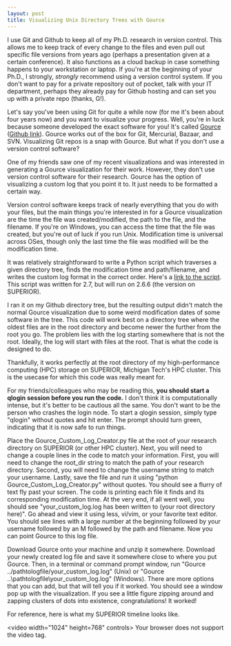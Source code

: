 ```yaml
---
layout: post
title: Visualizing Unix Directory Trees with Gource
---
```


I use Git and Github to keep all of my Ph.D. research in version control. This allows me to keep track of every change to the files and even pull out specific file versions from years ago (perhaps a presentation given at a certain conference). It also functions as a cloud backup in case something happens to your workstation or laptop. If you're at the beginning of your Ph.D., I strongly, *strongly* recommend using a version control system. If you don't want to pay for a private repository out of pocket, talk with your IT department, perhaps they already pay for Github hosting and can set you up with a private repo (thanks, G!).

Let's say you've been using Git for quite a while now (for me it's been about four years now) and you want to visualize your progress. Well, you're in luck because someone developed the exact software for you! It's called [Gource](https://gource.io/) ([Github link](https://github.com/acaudwell/Gource)). Gource works out of the box for Git, Mercurial, Bazaar, and SVN. Visualizing Git repos is a snap with Gource. But what if you don't use a version control software?

One of my friends saw one of my recent visualizations and was interested in generating a Gource visualization for their work. However, they don't use version control software for their research. Gource has the option of visualizing a custom log that you point it to. It just needs to be formatted a certain way.

Version control software keeps track of nearly everything that you do with your files, but the main things you're interested in for a Gource visualization are the time the file was created/modified, the path to the file, and the filename. If you're on Windows, you can access the time that the file was created, but you're out of luck if you run Unix. Modification time is universal across OSes, though only the last time the file was modified will be the modification time.

It was relatively straightforward to write a Python script which traverses a given directory tree, finds the modification time and path/filename, and writes the custom log format in the correct order. Here's a [link to the script](). This script was written for 2.7, but will run on 2.6.6 (the version on SUPERIOR).

I ran it on my Github directory tree, but the resulting output didn't match the normal Gource visualization due to some weird modification dates of some software in the tree. This code will work best on a directory tree where the oldest files are in the root directory and become newer the further from the root you go. The problem lies with the log starting somewhere that is not the root. Ideally, the log will start with files at the root. That is what the code is designed to do.

Thankfully, it works perfectly at the root directory of my high-performance computing (HPC) storage on SUPERIOR, Michigan Tech's HPC cluster. This is the usecase for which this code was really meant for.

For my friends/colleagues who may be reading this, **you should start a qlogin session before you run the code.** I don't think it is computationally intense, but it's better to be cautious all the same. You don't want to be the person who crashes the login node. To start a qlogin session, simply type "qlogin" without quotes and hit enter. The prompt should turn green, indicating that it is now safe to run things.

Place the Gource_Custom_Log_Creator.py file at the root of your research directory on SUPERIOR (or other HPC cluster). Next, you will need to change a couple lines in the code to match your information. First, you will need to change the root_dir string to match the path of your research directory. Second, you will need to change the username string to match your username. Lastly, save the file and run it using "python Gource_Custom_Log_Creator.py" without quotes. You should see a flurry of text fly past your screen. The code is printing each file it finds and its corresponding modification time. At the very end, if all went well, you should see "your_custom_log.log has been written to (your root directory here)". Go ahead and view it using less, vi/vim, or your favorite text editor. You should see lines with a large number at the beginning followed by your username followed by an M followed by the path and filename. Now you can point Gource to this log file.

Download Gource onto your machine and unzip it somewhere. Download your newly created log file and save it somewhere close to where you put Gource. Then, in a terminal or command prompt window, run "Gource ../pathtologfile/your_custom_log.log" (Unix) or "Gource ..\pathtologfile\your_custom_log.log" (Windows). There are more options that you can add, but that will tell you if it worked. You should see a window pop up with the visualization. If you see a little figure zipping around and zapping clusters of dots into existence, congratulations! It worked!

For reference, here is what my SUPERIOR timeline looks like.

<video width="1024" height=768" controls>
    <source src="https://pisanifamily.info/will/videos/SUPERIOR_Will_Pisani_Timeline.mp4" type="video/mp4"/>
Your browser does not support the video tag.
</video>
